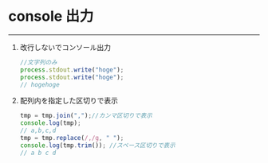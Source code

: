 # console 出力

---

1. 改行しないでコンソール出力

   ```js
   //文字列のみ
   process.stdout.write("hoge");
   process.stdout.write("hoge");
   // hogehoge
   ```

2. 配列内を指定した区切りで表示

   ```js
   tmp = tmp.join(",");//カンマ区切りで表示
   console.log(tmp);
   // a,b,c,d
   tmp = tmp.replace(/,/g, " ");
   console.log(tmp.trim()); //スペース区切りで表示
   // a b c d
   ```

